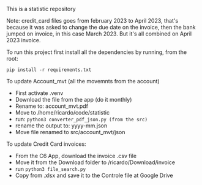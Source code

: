 This is a statistic repository

Note:
credit_card files goes from february 2023 to April 2023, that's because it was asked to change the due date on the invoice, then the bank jumped on invoice, in this case March 2023. But it's all combined on April 2023 invoice.

To run this project first install all the dependencies by running, from the root:

`pip install -r requirements.txt`

To update Account_mvt (all the movemnts from the account)

- First activate .venv 
- Download the file from the app (do it monthly)
- Rename to: account_mvt.pdf
- Move to /home/ricardo/code/statistic
- run: `python3 converter_pdf_json.py (from the src)`
- rename the output to: yyyy-mm.json
- Move file renamed to src/account_mvt/json

To update Credit Card invoices:

- From the C6 App, download the invoice .csv file
- Move it from the Download folder to /ricardo/Download/invoice
- run `python3 file_search.py`
- Copy from .xlsx and save it to the Controle file at Google Drive

